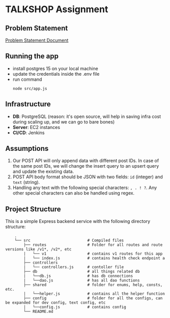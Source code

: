 # TALKSHOP Assignment

## Problem Statement

[Problem Statement Document](https://docs.google.com/document/d/1IK3KQo44JLm9QDGNghLt34tPpYgOV4T6f8SBpdyUYek/edit)

## Running the app
 - install postgres 15 on your local machine
 - update the credentials inside the .env file
 - run command
    ```
    node src/app.js
    ```


## Infrastructure

- **DB**: PostgreSQL (reason: it's open source, will help in saving infra cost during scaling up, and we can go to bare bones)
- **Server**: EC2 instances
- **CI/CD**: Jenkins

## Assumptions

1. Our POST API will only append data with different post IDs. In case of the same post IDs, we will change the insert query to an upsert query and update the existing data.
2. POST API body format should be JSON with two fields: `id` (integer) and `text` (string).
3. Handling any text with the following special characters: `, . ! ?`. Any other special characters can also be handled using regex.


## Project Structure

This is a simple Express backend service with the following directory structure:

        .
        └── src                         # Compiled files 
            ├── routes                  # Folder for all routes and route versions like /v1*, /v2*, etc 
            |   └── v1                  # contains v1 routes for this app 
            |   └── index.js            # contains health check endpoint a 
            ├── controllers
            |   └── controllers.js      # contoller file 
            ├── db                      # all things related db
            |   └──db.js                # has db connections
            |   └──dao.js               # has all dao functions
            ├── shared                  # folder for enums, help, consts, etc.
            |   └──helper.js            # contains all the helper function
            ├── config                  # folder for all the configs, can be expanded for dev config, text config, etc
            |   └──config.js            # contains config
            └── README.md